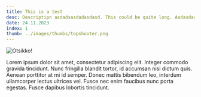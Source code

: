 ```yaml
---
title: This is a test
desc: Descriptipn asdadsasdadasdasd. This could be quite long. Asdasdasdkadksakda.
date: 24.11.2023
index: 1
thumb: ../images/thumbs/topshooter.png
---
```


![Otsikko!](/images/topshooter.png "Kuvateksti")

Lorem ipsum dolor sit amet, consectetur adipiscing elit. Integer
commodo gravida tincidunt. Nunc fringilla blandit tortor, id
accumsan nisi dictum quis. Aenean porttitor at mi id semper. Donec
mattis bibendum leo, interdum ullamcorper lectus ultrices vel. Fusce
nec enim faucibus nunc porta egestas. Fusce dapibus lobortis
tincidunt.
